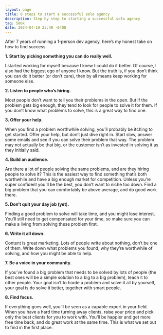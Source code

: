 ```yaml
---
layout: page
title: 8 steps to start a successful solo agency
description: Step by step to starting a successful solo agency
tag: 500k
date: 2024-04-10 23:49 -0400
---
```


After 7 years of running a 1-person dev agency, here’s my honest take on how to
find success.

**1. Start by picking something you can do really well.**

I started working for myself because I knew I could do it better. Of course,
I also had the biggest ego of anyone I know. But the truth is, if you don’t
think you can do it better (or don’t care), then by all means keep working for
someone else.

**2. Listen to people who’s hiring.**

Most people don’t want to tell you their problems
in the open. But if the problem gets big enough, they tend to look for people to
solve it for them. If you don’t know what problems to solve, this is a great way
to find one.

**3. Offer your help.**

When you find a problem worthwhile solving, you’ll probably be itching to get
started. Offer your help, but don’t just dive right in. Start slow, answer some
emails and see if you can solve their problem that way. The problem may not
actually be that big, or the customer isn’t as invested in solving it as they
initially said.

**4. Build an audience.**

Are there a lot of people solving the same problems, and are they hiring people
to solve it?  This is the easiest way to find something that’s both worthwhile
and have a big enough market for competition. Unless you’re super confident
you’ll be the best, you don’t want to niche too down. Find a big problem that
you can comfortably be above average, and do good work there.

**5. Don’t quit your day job (yet).**

Finding a good problem to solve will take time, and you might lose interest.
You’ll still need to get compensated for your time, so make sure you can make
a living from solving these problem first.

**6. Write it all down.**

Content is great marketing. Lots of people write about nothing, don’t be one of
them. Write down what problems you found, why they’re worthwhile of solving, and
how you might be able to help.

**7. Be a voice in your community.**

If you’ve found a big problem that needs to be solved by lots of people (the
best ones will be a simple solution to a big to a big problem), teach it to
other people. Your goal isn’t to horde a problem and solve it all by yourself,
your goal is do solve it better, together with smart people.

**8. Find focus.**

If everything goes well, you’ll be seen as a capable expert in your field. When
you have a hard time turning away clients, raise your price and pick only the
best clients for you to work with. You’ll be happier and get more free time
back, and do great work at the same time. This is what we set out to find in the
first place.
